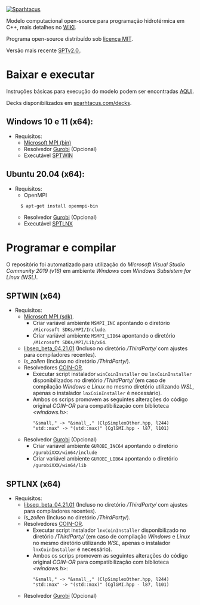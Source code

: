 [![Sparhtacus](https://sparhtacus.com/wp-content/uploads/2020/12/spt-hzG.png)](https://sparhtacus.com/sobre/)

Modelo computacional open-source para programação hidrotérmica em C++, mais detalhes no [WIKI](https://github.com/SPARHTACUS/SPTcpp/wiki). 

Programa open-source distribuído sob [licença MIT](https://github.com/SPARHTACUS/SPTcpp/blob/main/LICENSE.md). 

Versão mais recente [SPTv2.0.](https://github.com/SPARHTACUS/SPTcpp/releases/tag/SPTv2.0).

# Baixar e executar

Instruções básicas para execução do modelo podem ser encontradas [AQUI](https://github.com/SPARHTACUS/SPTcpp/wiki/Execucao-Basica).

Decks disponibilizados em [sparhtacus.com/decks](https://sparhtacus.com/decks).

## Windows 10 e 11 (x64):

* Requisitos:
  * [Microsoft MPI (bin)](https://docs.microsoft.com/en-us/message-passing-interface/microsoft-mpi)
  * Resolvedor [Gurobi](https://www.gurobi.com/) (Opcional)
  * Executável [SPTWIN](https://github.com/SPARHTACUS/SPTcpp/releases)

## Ubuntu 20.04 (x64):

* Requisitos:
  * OpenMPI
  ```
    $ apt-get install openmpi-bin
  ```  
  * Resolvedor [Gurobi](https://www.gurobi.com/) (Opcional)
  * Executável [SPTLNX](https://github.com/SPARHTACUS/SPTcpp/releases)

# Programar e compilar

O repositório foi automatizado para utilização do *Microsoft Visual Studio Community 2019 (v16)* em ambiente *Windows* com *Windows Subsistem for Linux (WSL)*.

## SPTWIN (x64)

* Requisitos:
  * [Microsoft MPI (sdk)](https://docs.microsoft.com/en-us/message-passing-interface/microsoft-mpi).
    * Criar variável ambiente `MSMPI_INC` apontando o diretório `/Microsoft SDKs/MPI/Include`.
    * Criar variável ambiente `MSMPI_LIB64` apontando o diretório `/Microsoft SDKs/MPI/Lib/x64`.
  * [libseq_beta_04.21.01](http://www.multires.caltech.edu/software/libseq/) (Incluso no diretório */ThirdParty/* com ajustes para compiladores recentes).
  * *ls_zollen* (Incluso no diretório */ThirdParty/*).
  * Resolvedores [COIN-OR](https://github.com/coin-or).
    * Executar script instalador `winCoinInstaller` ou `lnxCoinInstaller` disponibilizados no diretório */ThirdParty/* (em caso de compilação *Windows* e *Linux* no mesmo diretório utilizando *WSL*, apenas o instalador `lnxCoinInstaller` é necessário).
    * Ambos os scrips promovem as seguintes alterações do código original *COIN-OR* para compatibilização com biblioteca *<windows.h>*:
        ```
        "&small," -> "&small_," (ClpSimplexOther.hpp, l244)
        "std::max" -> "(std::max)" (CglGMI.hpp - l87, l101)
        ```
  * Resolvedor [Gurobi](https://www.gurobi.com/) (Opcional)
    *  Criar variável ambiente `GUROBI_INC64` apontando o diretório `/gurobiXXX/win64/include`
    *  Criar variável ambiente `GUROBI_LIB64` apontando o diretório `/gurobiXXX/win64/lib`

## SPTLNX (x64)

* Requisitos:
  * [libseq_beta_04.21.01](http://www.multires.caltech.edu/software/libseq/) (Incluso no diretório */ThirdParty/* com ajustes para compiladores recentes).
  * *ls_zollen* (Incluso no diretório */ThirdParty/*).
  * Resolvedores [COIN-OR](https://github.com/coin-or).
    * Executar script instalador `lnxCoinInstaller` disponibilizado no diretório */ThirdParty/* (em caso de compilação *Windows* e *Linux* no mesmo diretório utilizando *WSL*, apenas o instalador `lnxCoinInstaller` é necessário).
    * Ambos os scrips promovem as seguintes alterações do código original *COIN-OR* para compatibilização com biblioteca *<windows.h>*:
        ```
        "&small," -> "&small_," (ClpSimplexOther.hpp, l244)
        "std::max" -> "(std::max)" (CglGMI.hpp - l87, l101)
        ```
  * Resolvedor [Gurobi](https://www.gurobi.com/) (Opcional)
